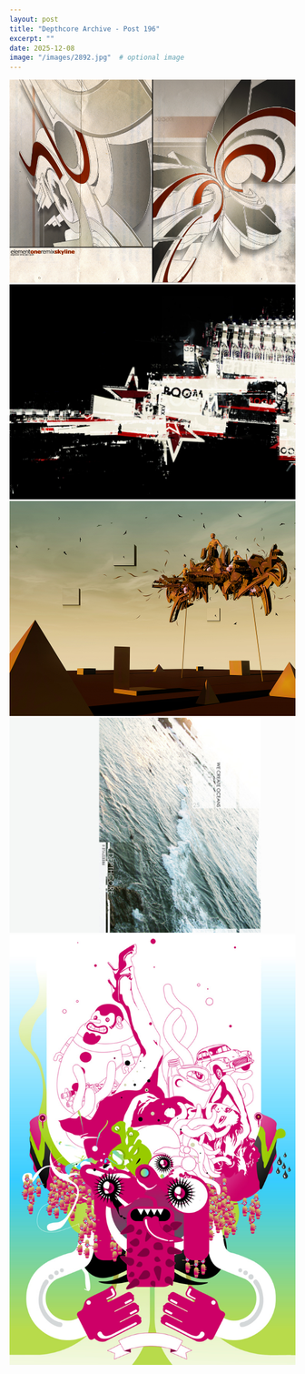 ```yaml
---
layout: post
title: "Depthcore Archive - Post 196"
excerpt: ""
date: 2025-12-08
image: "/images/2892.jpg"  # optional image
---
```


<img src="/images/2892.jpg">
<img src="/images/2895_boom.jpg" alt="2895_boom.jpg"/>
<img src="/images/2896_life_in_the_subconscious_mind.jpg" alt="2896_life_in_the_subconscious_mind.jpg"/>
<img src="/images/2899_we_create_oceans.jpg" alt="2899_we_create_oceans.jpg"/>
<img src="/images/2900_glott.jpg" alt="2900_glott.jpg"/>
